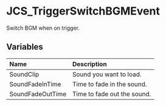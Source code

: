 # JCS_TriggerSwitchBGMEvent

Switch BGM when on trigger.

## Variables

| Name             | Description                 |
|:-----------------|:----------------------------|
| SoundClip        | Sound you want to load.     |
| SoundFadeInTime  | Time to fade in the sound.  |
| SoundFadeOutTime | Time to fade out the sound. |
